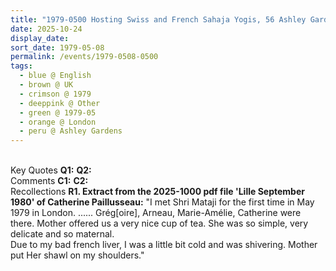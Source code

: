 ```yaml
---
title: "1979-0500 Hosting Swiss and French Sahaja Yogis, 56 Ashley Gardens, Ambrosden Avenue (near Victoria Station), London, UK"
date: 2025-10-24
display_date: 
sort_date: 1979-05-08
permalink: /events/1979-0508-0500
tags:
  - blue @ English
  - brown @ UK
  - crimson @ 1979
  - deeppink @ Other
  - green @ 1979-05
  - orange @ London
  - peru @ Ashley Gardens
---
```


<br>

<wave-list>
  <list-title color="DarkSeaGreen" width="55">Key Quotes</list-title>
  <list-item color="BlanchedAlmond" width="280"><b>Q1:</b> <i></i></list-item>
  <list-item color="Lavender" width="280"><b>Q2:</b> <i></i></list-item>
</wave-list>

<br>

<wave-list>
  <list-title color="DarkSeaGreen" width="55">Comments</list-title>
  <list-item color="BlanchedAlmond" width="280"><b>C1:</b> <i></i></list-item>
  <list-item color="Lavender" width="280"><b>C2:</b> <i></i></list-item>
</wave-list>

<br>

<wave-list>
  <list-title color="DarkSeaGreen" width="65"> Recollections</list-title>
  <list-item color="BlanchedAlmond"  width="280"><b>R1. Extract from the 2025-1000 pdf file 'Lille September 1980' of Catherine Paillusseau:</b> "I met Shri Mataji for the first time in May 1979 in London. ...... Grég[oire], Arneau, Marie-Amélie, Catherine were there. Mother offered us a very nice cup of tea. She was so simple, very delicate and so maternal.<br>
  Due to my bad french liver, I was a little bit cold and was shivering. Mother put Her shawl on my shoulders."</list-item>
</wave-list>
